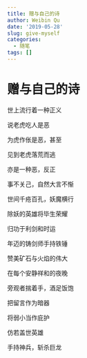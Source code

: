 ```yaml
---
title: 赠与自己的诗
author: Weibin Qu
date: '2019-05-28'
slug: give-myself
categories:
  - 随笔
tags: []
---
```


# 赠与自己的诗

世上流行着一种正义

说老虎吃人是恶

为虎作伥是恶，甚至

见到老虎落荒而逃

亦是一种恶，反正

事不关己，自然大言不惭


世间千疮百孔，妖魔横行

除妖的英雄将毕生荣耀

归功于利剑和时运

年迈的铸剑师手持铁锤

赞美矿石与火焰的伟大


在每个安静祥和的夜晚

旁观者揣着手，酒足饭饱

把留言作为暗器

将弱小当作庇护

仿若盖世英雄

手持神兵，斩杀巨龙